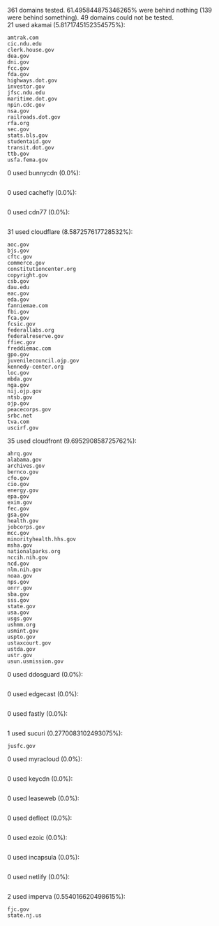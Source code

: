 361 domains tested. 61.495844875346265% were behind nothing (139 were behind something). 49 domains could not be tested.<br>
21 used akamai (5.8171745152354575%):
```
amtrak.com
cic.ndu.edu
clerk.house.gov
dea.gov
dni.gov
fcc.gov
fda.gov
highways.dot.gov
investor.gov
jfsc.ndu.edu
maritime.dot.gov
npin.cdc.gov
nsa.gov
railroads.dot.gov
rfa.org
sec.gov
stats.bls.gov
studentaid.gov
transit.dot.gov
ttb.gov
usfa.fema.gov
```

0 used bunnycdn (0.0%):
```

```

0 used cachefly (0.0%):
```

```

0 used cdn77 (0.0%):
```

```

31 used cloudflare (8.587257617728532%):
```
aoc.gov
bjs.gov
cftc.gov
commerce.gov
constitutioncenter.org
copyright.gov
csb.gov
dau.edu
eac.gov
eda.gov
fanniemae.com
fbi.gov
fca.gov
fcsic.gov
federallabs.org
federalreserve.gov
ffiec.gov
freddiemac.com
gpo.gov
juvenilecouncil.ojp.gov
kennedy-center.org
loc.gov
mbda.gov
nga.gov
nij.ojp.gov
ntsb.gov
ojp.gov
peacecorps.gov
srbc.net
tva.com
uscirf.gov
```

35 used cloudfront (9.695290858725762%):
```
ahrq.gov
alabama.gov
archives.gov
bernco.gov
cfo.gov
cio.gov
energy.gov
epa.gov
exim.gov
fec.gov
gsa.gov
health.gov
jobcorps.gov
mcc.gov
minorityhealth.hhs.gov
msha.gov
nationalparks.org
nccih.nih.gov
ncd.gov
nlm.nih.gov
noaa.gov
nps.gov
onrr.gov
sba.gov
sss.gov
state.gov
usa.gov
usgs.gov
ushmm.org
usmint.gov
uspto.gov
ustaxcourt.gov
ustda.gov
ustr.gov
usun.usmission.gov
```

0 used ddosguard (0.0%):
```

```

0 used edgecast (0.0%):
```

```

0 used fastly (0.0%):
```

```

1 used sucuri (0.2770083102493075%):
```
jusfc.gov
```

0 used myracloud (0.0%):
```

```

0 used keycdn (0.0%):
```

```

0 used leaseweb (0.0%):
```

```

0 used deflect (0.0%):
```

```

0 used ezoic (0.0%):
```

```

0 used incapsula (0.0%):
```

```

0 used netlify (0.0%):
```

```

2 used imperva (0.554016620498615%):
```
fjc.gov
state.nj.us
```
